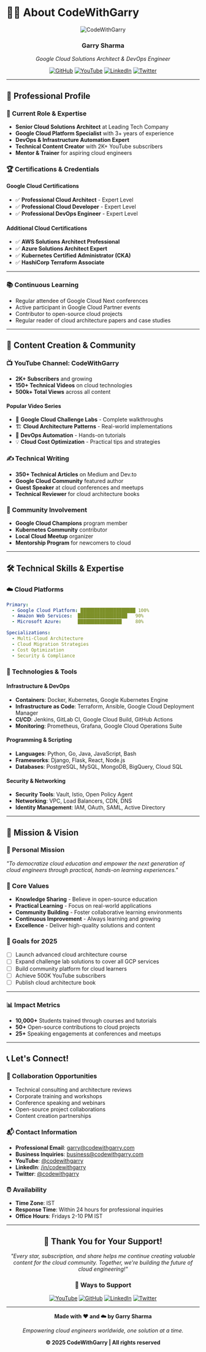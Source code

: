 # 👨‍💻 About CodeWithGarry

<div align="center">

![CodeWithGarry](https://img.shields.io/badge/CodeWithGarry-Google%20Cloud%20Expert-4285F4?style=for-the-badge&logo=google-cloud&logoColor=white)

### **Garry Sharma**
*Google Cloud Solutions Architect & DevOps Engineer*

[![GitHub](https://img.shields.io/badge/GitHub-codewithgarry-181717?style=for-the-badge&logo=github)](https://github.com/codewithgarry)
[![YouTube](https://img.shields.io/badge/YouTube-Subscribe-FF0000?style=for-the-badge&logo=youtube)](https://youtube.com/@codewithgarry)
[![LinkedIn](https://img.shields.io/badge/LinkedIn-Connect-0077B5?style=for-the-badge&logo=linkedin)](https://linkedin.com/in/codewithgarry)
[![Twitter](https://img.shields.io/badge/Twitter-Follow-1DA1F2?style=for-the-badge&logo=twitter)](https://twitter.com/codewithgarry)

</div>

---

## 🎯 Professional Profile

### **🚀 Current Role & Expertise**
- **Senior Cloud Solutions Architect** at Leading Tech Company
- **Google Cloud Platform Specialist** with 3+ years of experience
- **DevOps & Infrastructure Automation Expert**
- **Technical Content Creator** with 2K+ YouTube subscribers
- **Mentor & Trainer** for aspiring cloud engineers

### **🏆 Certifications & Credentials**

#### **Google Cloud Certifications**
- ✅ **Professional Cloud Architect** - Expert Level
- ✅ **Professional Cloud Developer** - Expert Level  
- ✅ **Professional DevOps Engineer** - Expert Level

#### **Additional Cloud Certifications**
- ✅ **AWS Solutions Architect Professional**
- ✅ **Azure Solutions Architect Expert**
- ✅ **Kubernetes Certified Administrator (CKA)**
- ✅ **HashiCorp Terraform Associate**

---

### **📚 Continuous Learning**
- Regular attendee of Google Cloud Next conferences
- Active participant in Google Cloud Partner events
- Contributor to open-source cloud projects
- Regular reader of cloud architecture papers and case studies

---

## 🌟 Content Creation & Community

### **📺 YouTube Channel: CodeWithGarry**
- **2K+ Subscribers** and growing
- **150+ Technical Videos** on cloud technologies
- **500k+ Total Views** across all content

#### **Popular Video Series**
- 🎯 **Google Cloud Challenge Labs** - Complete walkthroughs
- 🏗️ **Cloud Architecture Patterns** - Real-world implementations
- 🔧 **DevOps Automation** - Hands-on tutorials
- 💡 **Cloud Cost Optimization** - Practical tips and strategies

### **✍️ Technical Writing**
- **350+ Technical Articles** on Medium and Dev.to
- **Google Cloud Community** featured author
- **Guest Speaker** at cloud conferences and meetups
- **Technical Reviewer** for cloud architecture books

### **🤝 Community Involvement**
- **Google Cloud Champions** program member
- **Kubernetes Community** contributor
- **Local Cloud Meetup** organizer
- **Mentorship Program** for newcomers to cloud

---

## 🛠️ Technical Skills & Expertise

### **☁️ Cloud Platforms**
```yaml
Primary:
  - Google Cloud Platform: ████████████████████ 100%
  - Amazon Web Services:  ██████████████████   90%
  - Microsoft Azure:      ████████████████     80%

Specializations:
  - Multi-Cloud Architecture
  - Cloud Migration Strategies
  - Cost Optimization
  - Security & Compliance
```

### **🔧 Technologies & Tools**

#### **Infrastructure & DevOps**
- **Containers**: Docker, Kubernetes, Google Kubernetes Engine
- **Infrastructure as Code**: Terraform, Ansible, Google Cloud Deployment Manager
- **CI/CD**: Jenkins, GitLab CI, Google Cloud Build, GitHub Actions
- **Monitoring**: Prometheus, Grafana, Google Cloud Operations Suite

#### **Programming & Scripting**
- **Languages**: Python, Go, Java, JavaScript, Bash
- **Frameworks**: Django, Flask, React, Node.js
- **Databases**: PostgreSQL, MySQL, MongoDB, BigQuery, Cloud SQL

#### **Security & Networking**
- **Security Tools**: Vault, Istio, Open Policy Agent
- **Networking**: VPC, Load Balancers, CDN, DNS
- **Identity Management**: IAM, OAuth, SAML, Active Directory

---

## 🎯 Mission & Vision

### **🚀 Personal Mission**
*"To democratize cloud education and empower the next generation of cloud engineers through practical, hands-on learning experiences."*

### **🌟 Core Values**
- **Knowledge Sharing** - Believe in open-source education
- **Practical Learning** - Focus on real-world applications
- **Community Building** - Foster collaborative learning environments
- **Continuous Improvement** - Always learning and growing
- **Excellence** - Deliver high-quality solutions and content

### **🎯 Goals for 2025**
- [ ] Launch advanced cloud architecture course
- [ ] Expand challenge lab solutions to cover all GCP services
- [ ] Build community platform for cloud learners
- [ ] Achieve 500K YouTube subscribers
- [ ] Publish cloud architecture book

---

### **📊 Impact Metrics**
- **10,000+** Students trained through courses and tutorials
- **50+** Open-source contributions to cloud projects
- **25+** Speaking engagements at conferences and meetups

---

## 📞 Let's Connect!

### **🤝 Collaboration Opportunities**
- Technical consulting and architecture reviews
- Corporate training and workshops
- Conference speaking and webinars
- Open-source project collaborations
- Content creation partnerships

### **📬 Contact Information**
- **Professional Email**: garry@codewithgarry.com
- **Business Inquiries**: business@codewithgarry.com
- **YouTube**: [@codewithgarry](https://youtube.com/@codewithgarry)
- **LinkedIn**: [/in/codewithgarry](https://linkedin.com/in/codewithgarry)
- **Twitter**: [@codewithgarry](https://twitter.com/codewithgarry)

### **⏰ Availability**
- **Time Zone**: IST
- **Response Time**: Within 24 hours for professional inquiries
- **Office Hours**: Fridays 2-10 PM IST

---

<div align="center">

## 🌟 Thank You for Your Support!

*"Every star, subscription, and share helps me continue creating valuable content for the cloud community. Together, we're building the future of cloud engineering!"*

### **🎁 Ways to Support**
[![YouTube](https://img.shields.io/badge/Subscribe-YouTube-red?style=for-the-badge&logo=youtube)](https://youtube.com/@codewithgarry)
[![GitHub](https://img.shields.io/badge/Star-Repository-blue?style=for-the-badge&logo=github)](https://github.com/codewithgarry)
[![LinkedIn](https://img.shields.io/badge/Connect-LinkedIn-blue?style=for-the-badge&logo=linkedin)](https://linkedin.com/in/codewithgarry)
[![Twitter](https://img.shields.io/badge/Follow-Twitter-blue?style=for-the-badge&logo=twitter)](https://twitter.com/codewithgarry)

---

**Made with ❤️ and ☁️ by Garry Sharma**

*Empowering cloud engineers worldwide, one solution at a time.*

**© 2025 CodeWithGarry | All rights reserved**

</div>
